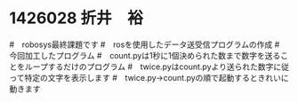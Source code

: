 #  1426028 折井　裕
#　robosys最終課題です
#　rosを使用したデータ送受信プログラムの作成
#　今回加工したプログラム
#　count.pyは1秒に1個決められた数まで数字を送ることをループするだけのプログラム
#　twice.pyはcount.pyより送られた数字に従って特定の文字を表示します
#　twice.py→count.pyの順で起動するときれいに動きます

